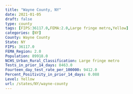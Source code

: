 ```yaml
---
title: "Wayne County, NY"
date: 2021-01-05
draft: false
type: county
tags: [FIPS:36117.0,FEMA:2.0,Large fringe metro,Yellow]
categories: [NY]
County: Wayne County
State: NY
FIPS: 36117.0
FEMA_Region: 2.0
Population: 89918.0
NCHS_Urban_Rural_Classification: Large fringe metro
Tests_in_prior_14_days: 8463.0
Fourteen_day_test_rate_per_100000: 9412.0
Percent_Positivity_in_prior_14_days: 0.088
Level: Yellow
url: /states/NY/wayne-county
---
```



